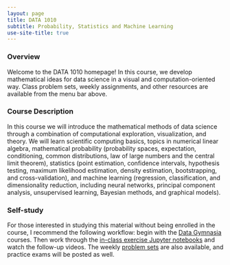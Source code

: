 ```yaml
---
layout: page
title: DATA 1010
subtitle: Probability, Statistics and Machine Learning
use-site-title: true
---
```


### Overview

Welcome to the DATA 1010 homepage! In this course, we develop mathematical ideas for data science in a visual and computation-oriented way. Class problem sets, weekly assignments, and other resources are available from the menu bar above.

### Course Description

In this course we will introduce the mathematical methods of data science through a combination of computational exploration, visualization, and theory. We will learn scientific computing basics, topics in numerical linear algebra, mathematical probability (probability spaces, expectation, conditioning, common distributions, law of large numbers and the central limit theorem), statistics (point estimation, confidence intervals, hypothesis testing, maximum likelihood estimation, density estimation, bootstrapping, and cross-validation), and machine learning (regression, classification, and dimensionality reduction, including neural networks, principal component analysis, unsupervised learning, Bayesian methods, and graphical models).

### Self-study

For those interested in studying this material without being enrolled in the course, I recommend the following workflow: begin with the [Data Gymnasia](https://mathigon.org/data-gymnasia) courses. Then work through the [in-class exercise Jupyter notebooks](class) and watch the follow-up videos. The weekly [problem sets](https://github.com/data1010-problem-sets) are also available, and practice exams will be posted as well.
